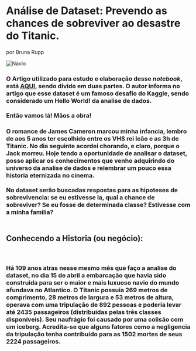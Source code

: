 # Análise de Dataset: Prevendo as chances de sobreviver ao desastre do Titanic.<br/>
por Bruna Rupp  

![Navio](https://miro.medium.com/max/3972/1*qTqs-DD_i5dqUtTuaVzfWw.png)

### O Artigo utilizado para estudo e elaboração desse *notebook*, está [AQUI](http://sigmoidal.ai/data-science-titanic-python-1/), sendo divido em duas partes. O autor informa no artigo que esse dataset é um famoso desafio do Kaggle, sendo considerado um **Hello World!** da analise de  dados.<br /><br /> Então vamos lá! Mãos a obra!

<p>

### O romance de James Cameron marcou minha infancia, lembro de aos 5 anos ter escolhido entre os VHS rei leão e as 3h de Titanic. No dia seguinte acordei chorando, e claro, porque o Jack morreu. Hoje tendo a oportunidade de analisar o dataset, posso aplicar os conhecimentos que venho adquirindo do universo da analise de dados e relembrar um pouco essa historia eternizada no cinema.<br /><br /> No dataset serão buscadas respostas para as hipoteses de sobrevivencia: se eu estivesse la, qual a chance de sobreviver? Se eu fosse de determinada classe? Estivesse com a minha familia?<br /><br />
</p>

## Conhecendo a Historia (ou negócio):
<P><br />

### Há 109 anos atras nesse mesmo mês que faço a analise do dataset, no dia 15 de abril a embarcação que havia sido construida para ser o maior e mais luxuoso navio do mundo afundava no Atlantico.  O Titanic possuia 269 metros de comprimento, 28 metros de largura e 53 metros de altura, operava com uma tripulação de 892 pessoas e poderia levar até 2435 passageiros (distribuidas pelas três classes disponíveis). Seu naufrágio foi causado por uma colisão com um iceberg. Acredita-se que alguns fatores como a negligencia da tripulação tenha contribuido para as 1502 mortes de seus 2224 passageiros. 
</p>

